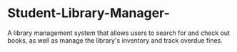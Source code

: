 # Student-Library-Manager-
A library management system that allows users to search for and check out books, as well as manage the library's inventory and track overdue fines.
